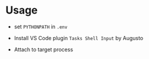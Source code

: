 # Usage

* set `PYTHONPATH` in `.env`

* Install VS Code plugin `Tasks Shell Input` by Augusto

* Attach to target process